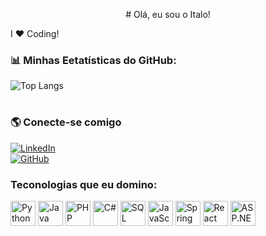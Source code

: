 <p align="center">
  # Olá, eu sou o Italo!
</p>


I ❤ Coding!

### 📊 Minhas Eetatísticas do GitHub:
![Top Langs](https://github-readme-stats.vercel.app/api/top-langs/?username=ItalowOliveira&layout=compact&theme=radical)

#

### 🌎 Conecte-se comigo  

[![LinkedIn](https://img.shields.io/badge/-LinkedIn-blue?style=flat&logo=LinkedIn&logoColor=white)](https://www.linkedin.com/in/italo-oliveira-b1049a351)  
[![GitHub](https://img.shields.io/badge/-GitHub-black?style=flat&logo=GitHub&logoColor=white)](https://github.com/ItalowOliveira)  


### Teconologias que eu domino:

<p align="left">
  <img src="https://cdn.simpleicons.org/python/3776AB" alt="Python" width="40"/>
  <img src="https://img.icons8.com/color/512/java-coffee-cup-logo--v2.png" alt="Java" width="40"/>
  <img src="https://cdn.simpleicons.org/php/777BB4" alt="PHP" width="40"/>
  <img src="https://upload.wikimedia.org/wikipedia/commons/4/4f/Csharp_Logo.png" alt="C#" width="40"/>
  <img src="https://cdn.simpleicons.org/postgresql/336791" alt="SQL" width="40"/>
  <img src="https://cdn.simpleicons.org/javascript/F7DF1E" alt="JavaScript" width="40"/>
  <img src="https://cdn.simpleicons.org/springboot/6DB33F" alt="Spring Boot" width="40"/>
  <img src="https://cdn.simpleicons.org/react/61DAFB" alt="React" width="40"/>
  <img src="https://cdn.simpleicons.org/dotnet/512BD4" alt="ASP.NET" width="40"/>
</p>

